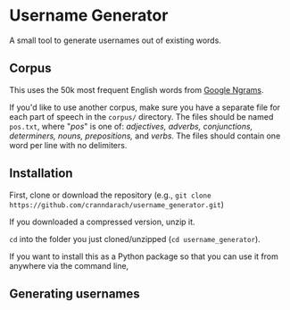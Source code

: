 # Username Generator

A small tool to generate usernames out of existing words.

## Corpus

This uses the 50k most frequent English words from [Google Ngrams](http://storage.googleapis.com/books/ngrams/books/datasetsv2.html).

If you'd like to use another corpus, make sure you have a separate file for each part of speech in the `corpus/` directory. The files should be named
`pos.txt`, where "*pos*" is one of: *adjectives, adverbs, conjunctions, determiners, nouns, prepositions,* and *verbs*. The files should contain one word per
line with no delimiters.

## Installation

First, clone or download the repository (e.g., `git clone https://github.com/cranndarach/username_generator.git`)

If you downloaded a compressed version, unzip it.

`cd` into the folder you just cloned/unzipped (`cd username_generator`).

If you want to install this as a Python package so that you can use it from anywhere via the command line, 

## Generating usernames


